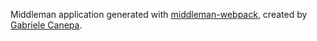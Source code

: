 Middleman application generated with [middleman-webpack](https://github.com/gabrielecanepa/middleman-webpack), created by [Gabriele Canepa](https://github.com/gabrielecanepa).
